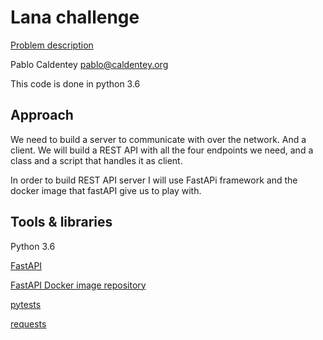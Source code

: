 # Lana challenge

[Problem description](https://gist.github.com/samlown/17abc235580fb291dd153b9c45e441d0)

Pablo Caldentey
pablo@caldentey.org

This code is done in python 3.6

## Approach

We need to build a server to communicate with over the network. And a client. We will build a REST API with all the four endpoints we need, and a class and a script that handles it as client.

In order to build REST API server I will use FastAPi framework and the docker image that fastAPI give us to play with.

## Tools & libraries
Python 3.6

[FastAPI](https://fastapi.tiangolo.com/)

[FastAPI Docker image repository](https://github.com/tiangolo/uvicorn-gunicorn-fastapi-docker)

[pytests](https://docs.pytest.org/en/latest/)

[requests](https://requests.readthedocs.io/en/master/)



